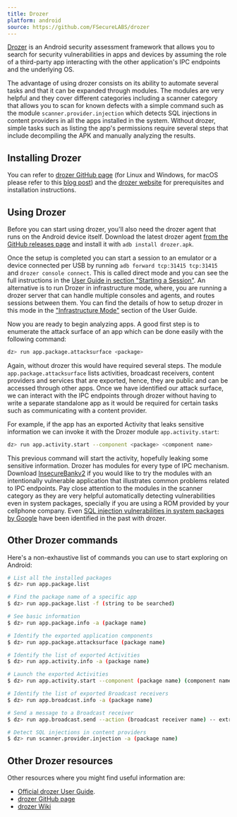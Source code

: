 ```yaml
---
title: Drozer
platform: android
source: https://github.com/FSecureLABS/drozer
---
```


[Drozer](https://github.com/FSecureLABS/drozer "Drozer on GitHub") is an Android security assessment framework that allows you to search for security vulnerabilities in apps and devices by assuming the role of a third-party app interacting with the other application's IPC endpoints and the underlying OS.

The advantage of using drozer consists on its ability to automate several tasks and that it can be expanded through modules. The modules are very helpful and they cover different categories including a scanner category that allows you to scan for known defects with a simple command such as the module `scanner.provider.injection` which detects SQL injections in content providers in all the apps installed in the system. Without drozer, simple tasks such as listing the app's permissions require several steps that include decompiling the APK and manually analyzing the results.

## Installing Drozer

You can refer to [drozer GitHub page](https://github.com/FSecureLABS/drozer "Drozer on GitHub") (for Linux and Windows, for macOS please refer to this [blog post](https://fi5t.xyz/en/posts/drozer-on-mac/ "(not)Unique experience blog - Installing Drozer on macOS Catalina")) and the [drozer website](https://labs.withsecure.com/tools/drozer/ "Drozer Website") for prerequisites and installation instructions.

## Using Drozer

Before you can start using drozer, you'll also need the drozer agent that runs on the Android device itself. Download the latest drozer agent [from the GitHub releases page](https://github.com/FSecureLABS/drozer/releases/ "drozer GitHub releases") and install it with `adb install drozer.apk`.

Once the setup is completed you can start a session to an emulator or a device connected per USB by running `adb forward tcp:31415 tcp:31415` and `drozer console connect`. This is called direct mode and you can see the full instructions in the [User Guide in section "Starting a Session"](https://labs.withsecure.com/assets/BlogFiles/mwri-drozer-user-guide-2015-03-23.pdf "Starting a Session"). An alternative is to run Drozer in infrastructure mode, where, you are running a drozer server that can handle multiple consoles and agents, and routes sessions between them. You can find the details of how to setup drozer in this mode in the ["Infrastructure Mode"](https://labs.withsecure.com/assets/BlogFiles/mwri-drozer-user-guide-2015-03-23.pdf "Infrastructure Mode") section of the User Guide.

Now you are ready to begin analyzing apps. A good first step is to enumerate the attack surface of an app which can be done easily with the following command:

```bash
dz> run app.package.attacksurface <package>
```

Again, without drozer this would have required several steps. The module `app.package.attacksurface` lists activities, broadcast receivers, content providers and services that are exported, hence, they are public and can be accessed through other apps. Once we have identified our attack surface, we can interact with the IPC endpoints through drozer without having to write a separate standalone app as it would be required for certain tasks such as communicating with a content provider.

For example, if the app has an exported Activity that leaks sensitive information we can invoke it with the Drozer module `app.activity.start`:

```bash
dz> run app.activity.start --component <package> <component name>
```

This previous command will start the activity, hopefully leaking some sensitive information. Drozer has modules for every type of IPC mechanism. Download [InsecureBankv2](0x08b-Reference-Apps.md#insecurebankv2) if you would like to try the modules with an intentionally vulnerable application that illustrates common problems related to IPC endpoints. Pay close attention to the modules in the scanner category as they are very helpful automatically detecting vulnerabilities even in system packages, specially if you are using a ROM provided by your cellphone company. Even [SQL injection vulnerabilities in system packages by Google](https://issuetracker.google.com/u/0/issues/36965126 "SQL injection in Android") have been identified in the past with drozer.

## Other Drozer commands

Here's a non-exhaustive list of commands you can use to start exploring on Android:

```bash
# List all the installed packages
$ dz> run app.package.list

# Find the package name of a specific app
$ dz> run app.package.list -f (string to be searched)

# See basic information
$ dz> run app.package.info -a (package name)

# Identify the exported application components
$ dz> run app.package.attacksurface (package name)

# Identify the list of exported Activities
$ dz> run app.activity.info -a (package name)

# Launch the exported Activities
$ dz> run app.activity.start --component (package name) (component name)

# Identify the list of exported Broadcast receivers
$ dz> run app.broadcast.info -a (package name)

# Send a message to a Broadcast receiver
$ dz> run app.broadcast.send --action (broadcast receiver name) -- extra (number of arguments)

# Detect SQL injections in content providers
$ dz> run scanner.provider.injection -a (package name)
```

## Other Drozer resources

Other resources where you might find useful information are:

- [Official drozer User Guide](https://labs.withsecure.com/assets/BlogFiles/mwri-drozer-user-guide-2015-03-23.pdf "Drozer User Guide").
- [drozer GitHub page](https://github.com/FSecureLABS/drozer "GitHub repo")
- [drozer Wiki](https://github.com/FSecureLABS/drozer/wiki "drozer Wiki")
